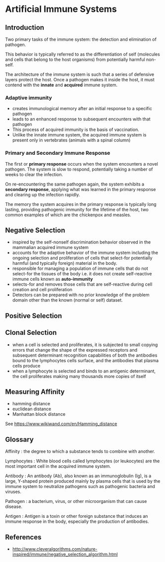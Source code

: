 # Artificial Immune Systems

## Introduction

Two primary tasks of the immune system: the detection and elimination of
pathogen.

This behavior is typically referred to as the differentiation of self
(molecules and cells that belong to the host organisms) from potentially
harmful non-self.

The architecture of the immune system is such that a series of defensive
layers protect the host. Once a pathogen makes it inside the host, it
must contend with the **innate** and **acquired** immune system.

### Adaptive immunity

-   creates immunological memory after an initial response to a specific
    pathogen
-   leads to an enhanced response to subsequent encounters with that
    pathogen
-   This process of acquired immunity is the basis of vaccination.
-   Unlike the innate immune system, the acquired immune system is
    present only in vertebrates (animals with a spinal column)

### Primary and Secondary Immune Response

The first or **primary response** occurs when the system encounters a
novel pathogen. The system is slow to respond, potentially taking a
number of weeks to clear the infection.

On re-encountering the same pathogen again, the system exhibits a
**secondary response**, applying what was learned in the primary
response and clearing up the infection rapidly.

The memory the system acquires in the primary response is typically long
lasting, providing pathogenic immunity for the lifetime of the host, two
common examples of which are the chickenpox and measles.

## Negative Selection

-   inspired by the self-nonself discrimination behavior observed in the
    mammalian acquired immune system
-   accounts for the adaptive behavior of the immune system including
    the ongoing selection and proliferation of cells that select-for
    potentially harmful (and typically foreign) material in the body.
-   responsible for managing a population of immune cells that do not
    select-for the tissues of the body i.e. it does not create
    self-reactive immune cells known as **auto-immunity**
-   selects-for and removes those cells that are self-reactive during
    cell creation and cell proliferation
-   Detectors can be prepared with no prior knowledge of the problem
    domain other than the known (normal or self) dataset.

## Positive Selection

## Clonal Selection

-   when a cell is selected and proliferates, it is subjected to small
    copying errors that change the shape of the expressed receptors and
    subsequent determinant recognition capabilities of both the
    antibodies bound to the lymphocytes cells surface, and the
    antibodies that plasma cells produce
-   when a lymphocyte is selected and binds to an antigenic determinant,
    the cell proliferates making many thousands more copies of itself

## Measuring Affinity

-   hamming distance
-   euclidean distance
-   Manhattan block distance

See <https://www.wikiwand.com/en/Hamming_distance>

## Glossary

Affinity
:   the degree to which a substance tends to combine with another.

Lymphocytes
:   White blood cells called lymphocytes (or leukocytes) are the most
    important cell in the acquired immune system.

Antibody
:   An antibody (Ab), also known as an immunoglobulin (Ig), is a large,
    Y-shaped protein produced mainly by plasma cells that is used by the
    immune system to neutralize pathogens such as pathogenic bacteria
    and viruses.

Pathogen
:   a bacterium, virus, or other microorganism that can cause disease.

Antigen
:   Antigen is a toxin or other foreign substance that induces an immune
    response in the body, especially the production of antibodies.

## References

-   <http://www.cleveralgorithms.com/nature-inspired/immune/negative_selection_algorithm.html>

